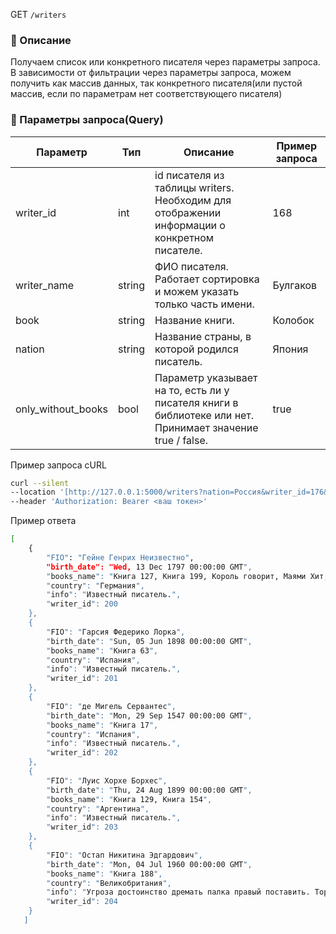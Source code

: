 GET `/writers`

### 🔹 Описание

Получаем список или конкретного писателя через параметры запроса. В зависимости от фильтрации через параметры запроса, можем получить как массив данных, так конкретного писателя(или пустой массив, если по параметрам нет соответствующего писателя)

### 🔹 Параметры запроса(Query)

| Параметр | Тип | Описание | Пример запроса |
| --- | --- | --- | --- |
| writer_id | int | id писателя из таблицы writers. Необходим для отображении информации о конкретном писателе.  | 168 |
| writer_name | string | ФИО писателя. Работает сортировка и можем указать только часть имени. | Булгаков |
| book | string | Название книги.  | Колобок |
| nation | string | Название страны, в которой родился писатель. | Япония |
| only_without_books | bool | Параметр указывает на то, есть ли у писателя книги в библиотеке или нет. Принимает значение true / false.  | true |

Пример запроса cURL

```bash
curl --silent 
--location '[http://127.0.0.1:5000/writers?nation=Россия&writer_id=176&writer_name=Булгаков&book=Книга&only_without_books=true](http://127.0.0.1:5000/writers?nation=%D0%A0%D0%BE%D1%81%D1%81%D0%B8%D1%8F&writer_id=176&writer_name=%D0%91%D1%83%D0%BB%D0%B3%D0%B0%D0%BA%D0%BE%D0%B2&book=%D0%9A%D0%BD%D0%B8%D0%B3%D0%B0&only_without_books=true)' `
--header 'Authorization: Bearer <ваш токен>'
```

Пример ответа

```bash
[
    {
        "FIO": "Гейне Генрих Неизвестно",
        "birth_date": "Wed, 13 Dec 1797 00:00:00 GMT",
        "books_name": "Книга 127, Книга 199, Король говорит, Маями Хит, Маями Хит, Маями Хит, Маями Хит",
        "country": "Германия",
        "info": "Известный писатель.",
        "writer_id": 200
    },
    {
        "FIO": "Гарсия Федерико Лорка",
        "birth_date": "Sun, 05 Jun 1898 00:00:00 GMT",
        "books_name": "Книга 63",
        "country": "Испания",
        "info": "Известный писатель.",
        "writer_id": 201
    },
    {
        "FIO": "де Мигель Сервантес",
        "birth_date": "Mon, 29 Sep 1547 00:00:00 GMT",
        "books_name": "Книга 17",
        "country": "Испания",
        "info": "Известный писатель.",
        "writer_id": 202
    },
    {
        "FIO": "Луис Хорхе Борхес",
        "birth_date": "Thu, 24 Aug 1899 00:00:00 GMT",
        "books_name": "Книга 129, Книга 154",
        "country": "Аргентина",
        "info": "Известный писатель.",
        "writer_id": 203
    },
    {
        "FIO": "Остап Никитина Эдгардович",
        "birth_date": "Mon, 04 Jul 1960 00:00:00 GMT",
        "books_name": "Книга 188",
        "country": "Великобритания",
        "info": "Угроза достоинство дремать палка правый поставить. Торопливый поговорить присесть тревога приходить холодно пробовать.",
        "writer_id": 204
    }
   ]
```